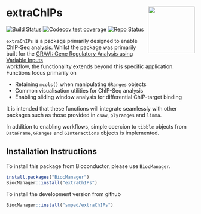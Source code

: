 # extraChIPs <img id="extrachips_logo" src="man/figures/extraChIPs.png" align="right" width = "125" />

<!-- badges: start -->
[![Build Status](https://github.com/smped/extraChIPs/workflows/R-CMD-check-bioc/badge.svg)](https://github.com/smped/extraChIPs/actions)
[![Codecov test coverage](https://codecov.io/gh/smped/extraChIPs/branch/gh-actions/graph/badge.svg)](https://codecov.io/gh/smped/extraChIPs?branch=gh-actions)
[![Repo Status](https://img.shields.io/badge/repo%20status-Active-green.svg)](https://shields.io/)
<!-- badges: end -->

`extraChIPs` is a package primarily designed to enable ChIP-Seq analysis.
Whilst the package was primarily built for the 
[GRAVI: Gene Regulatory Analysis using Variable Inputs](https://github.com/smped/GRAVI)  
workflow, the functionality extends beyond this specific application.
Functions focus primarily on

- Retaining `mcols()` when manipulating `GRanges` objects
- Common visualisation utilities for ChIP-Seq analysis
- Enabling sliding window analysis for differential ChIP-target binding

It is intended that these functions will integrate seamlessly with other 
packages such as those provided in `csaw`, `plyranges` and `limma`.

In addition to enabling workflows, simple coercion to `tibble` objects from 
`DataFrame`, `GRanges` and `GInteractions` objects is implemented.

## Installation Instructions

To install this package from Bioconductor, please use `BiocManager`.

```r
install.packages("BiocManager")
BiocManager::install("extraChIPs")
```

To install the development version from github


```r
BiocManager::install("smped/extraChIPs")
```

